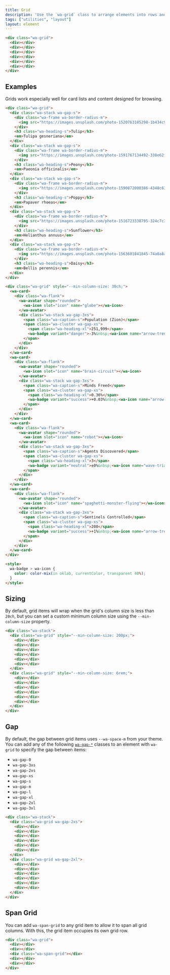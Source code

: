 ```yaml
---
title: Grid
description: 'Use the `wa-grid` class to arrange elements into rows and columns that automatically adapt to the available space.'
tags: ["utilities", "layout"]
layout: element
---
```


<style>
  :is(.wa-flank, .wa-grid, .wa-stack) > [class*='wa-grid']:has(div:empty) {
    border: var(--wa-border-width-s) dashed var(--wa-color-neutral-border-normal);
    border-radius: var(--wa-border-radius-m);
    padding: var(--wa-space-s);
  }

  [class*='wa-grid'] div:empty {
    background-color: var(--wa-color-indigo-60);
    border-radius: var(--wa-border-radius-s);
    min-block-size: 4rem;
    min-inline-size: 4rem;
  }
</style>

```html {.example}
<div class="wa-grid">
  <div></div>
  <div></div>
  <div></div>
  <div></div>
  <div></div>
  <div></div>
</div>
```

## Examples

Grids work especially well for card lists and content designed for browsing.

```html {.example}
<div class="wa-grid">
  <div class="wa-stack wa-gap-s">
    <div class="wa-frame wa-border-radius-m">
      <img src="https://images.unsplash.com/photo-1520763185298-1b434c919102?q=20" alt="" />
    </div>
    <h3 class="wa-heading-s">Tulip</h3>
    <em>Tulipa gesneriana</em>
  </div>
  <div class="wa-stack wa-gap-s">
    <div class="wa-frame wa-border-radius-m">
      <img src="https://images.unsplash.com/photo-1591767134492-338e62f7b5a2?q=20" alt="" />
    </div>
    <h3 class="wa-heading-s">Peony</h3>
    <em>Paeonia officinalis</em>
  </div>
  <div class="wa-stack wa-gap-s">
    <div class="wa-frame wa-border-radius-m">
      <img src="https://images.unsplash.com/photo-1590872000386-4348c6393115?q=20" alt="" />
    </div>
    <h3 class="wa-heading-s">Poppy</h3>
    <em>Papaver rhoeas</em>
  </div>
  <div class="wa-stack wa-gap-s">
    <div class="wa-frame wa-border-radius-m">
      <img src="https://images.unsplash.com/photo-1516723338795-324c7c33f700?q=20" alt="" />
    </div>
    <h3 class="wa-heading-s">Sunflower</h3>
    <em>Helianthus annuus</em>
  </div>
  <div class="wa-stack wa-gap-s">
    <div class="wa-frame wa-border-radius-m">
      <img src="https://images.unsplash.com/photo-1563601841845-74a0a8ab7c8a?q=20" alt="" />
    </div>
    <h3 class="wa-heading-s">Daisy</h3>
    <em>Bellis perennis</em>
  </div>
</div>
```

```html {.example}
<div class="wa-grid" style="--min-column-size: 30ch;">
  <wa-card>
    <div class="wa-flank">
      <wa-avatar shape="rounded">
        <wa-icon slot="icon" name="globe"></wa-icon>
      </wa-avatar>
      <div class="wa-stack wa-gap-3xs">
        <span class="wa-caption-s">Population (Zion)</span>
        <span class="wa-cluster wa-gap-xs">
          <span class="wa-heading-xl">251,999</span>
          <wa-badge variant="danger">-3%&nbsp;<wa-icon name="arrow-trend-down"></wa-icon></wa-badge>
        </span>
      </div>
    </div>
  </wa-card>
  <wa-card>
    <div class="wa-flank">
      <wa-avatar shape="rounded">
        <wa-icon slot="icon" name="brain-circuit"></wa-icon>
      </wa-avatar>
      <div class="wa-stack wa-gap-3xs">
        <span class="wa-caption-s">Minds Freed</span>
        <span class="wa-cluster wa-gap-xs">
          <span class="wa-heading-xl">0.36%</span>
          <wa-badge variant="success">+0.03%&nbsp;<wa-icon name="arrow-trend-up"></wa-icon></wa-badge>
        </span>
      </div>
    </div>
  </wa-card>
  <wa-card>
    <div class="wa-flank">
      <wa-avatar shape="rounded">
        <wa-icon slot="icon" name="robot"></wa-icon>
      </wa-avatar>
      <div class="wa-stack wa-gap-3xs">
        <span class="wa-caption-s">Agents Discovered</span>
        <span class="wa-cluster wa-gap-xs">
          <span class="wa-heading-xl">3</span>
          <wa-badge variant="neutral">±0%&nbsp;<wa-icon name="wave-triangle"></wa-icon></wa-badge>
        </span>
      </div>
    </div>
  </wa-card>
  <wa-card>
    <div class="wa-flank">
      <wa-avatar shape="rounded">
        <wa-icon slot="icon" name="spaghetti-monster-flying"></wa-icon>
      </wa-avatar>
      <div class="wa-stack wa-gap-3xs">
        <span class="wa-caption-s">Sentinels Controlled</span>
        <span class="wa-cluster wa-gap-xs">
          <span class="wa-heading-xl">208</span>
          <wa-badge variant="success">+1%&nbsp;<wa-icon name="arrow-trend-up"></wa-icon></wa-badge>
        </span>
      </div>
    </div>
  </wa-card>
</div>

<style>
  wa-badge > wa-icon {
    color: color-mix(in oklab, currentColor, transparent 40%);
  }
</style>
```

## Sizing

By default, grid items will wrap when the grid's column size is less than `20ch`, but you can set a custom minimum column size using the `--min-column-size` property.

```html {.example}
<div class="wa-stack">
  <div class="wa-grid" style="--min-column-size: 200px;">
    <div></div>
    <div></div>
    <div></div>
    <div></div>
    <div></div>
    <div></div>
  </div>
  <div class="wa-grid" style="--min-column-size: 6rem;">
    <div></div>
    <div></div>
    <div></div>
    <div></div>
    <div></div>
    <div></div>
  </div>
</div>
```

## Gap

By default, the gap between grid items uses `--wa-space-m` from your theme. You can add any of the following [`wa-gap-*`](/docs/style-utilities/gap) classes to an element with `wa-grid` to specify the gap between items:
- `wa-gap-0`
- `wa-gap-3xs`
- `wa-gap-2xs`
- `wa-gap-xs`
- `wa-gap-s`
- `wa-gap-m`
- `wa-gap-l`
- `wa-gap-xl`
- `wa-gap-2xl`
- `wa-gap-3xl`

```html {.example}
<div class="wa-stack">
  <div class="wa-grid wa-gap-2xs">
    <div></div>
    <div></div>
    <div></div>
    <div></div>
    <div></div>
    <div></div>
  </div>
  <div class="wa-grid wa-gap-2xl">
    <div></div>
    <div></div>
    <div></div>
    <div></div>
    <div></div>
    <div></div>
  </div>
</div>
```

## Span Grid

You can add `wa-span-grid` to any grid item to allow it to span all grid columns. With this, the grid item occupies its own grid row.

```html {.example}
<div class="wa-grid">
  <div></div>
  <div></div>
  <div class="wa-span-grid"></div>
  <div></div>
  <div></div>
</div>
```
